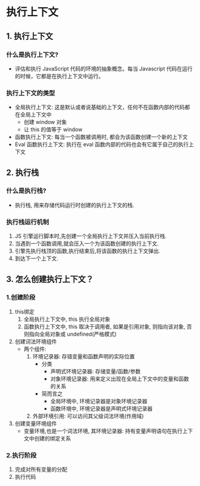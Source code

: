 # 执行上下文

## 1. 执行上下文

### 什么是执行上下文?

- 评估和执行 JavaScript 代码的环境的抽象概念。每当 Javascript 代码在运行的时候，它都是在执行上下文中运行。

### 执行上下文的类型

- 全局执行上下文: 这是默认或者说基础的上下文，任何不在函数内部的代码都在全局上下文中
    - 创建 window 对象
    - 让 this 的值等于 window
- 函数执行上下文: 每当一个函数被调用时, 都会为该函数创建一个新的上下文
- Eval 函数执行上下文: 执行在 eval 函数内部的代码也会有它属于自己的执行上下文

## 2. 执行栈

### 什么是执行栈?

- 执行栈, 用来存储代码运行时创建的执行上下文的栈.

### 执行栈运行机制

1. JS 引擎运行脚本时,先创建一个全局执行上下文并压入当前执行栈.
2. 当遇到一个函数调用,就会压入一个为该函数创建的执行上下文.
3. 引擎先执行栈顶的函数,执行结束后,将该函数的执行上下文弹出.
4. 到达下一个上下文.

## 3. 怎么创建执行上下文？

### 1.创建阶段

1. this绑定
    1. 全局执行上下文中, this 执行全局对象
    2. 函数执行上下文中, this 取决于调用者, 如果是引用对象, 则指向该对象, 否则指向全局对象或 undefined(严格模式)
2. 创建词法环境组件
    - 两个组件:
        1. 环境记录器: 存错变量和函数声明的实际位置
            - 分类
                - 声明式环境记录器: 存储变量/函数/参数
                - 对象环境记录器: 用来定义出现在全局上下文中的变量和函数的关系
            - 简而言之
                - 全局环境中, 环境记录器是对象环境记录器
                - 函数环境中, 环境记录器是声明式环境记录器
        2. 外部环境引用: 可以访问其父级词法环境(作用域)
3. 创建变量环境组件
    - 变量环境,也是一个词法环境, 其环境记录器: 持有变量声明语句在执行上下文中创建的绑定关系

### 2.执行阶段

1. 完成对所有变量的分配
2. 执行代码
